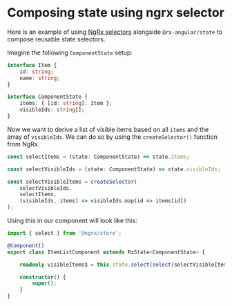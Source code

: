 # Composing state using ngrx selector

Here is an example of using [NgRx selectors](https://ngrx.io/guide/store/selectors) alongside `@rx-angular/state` to compose reusable state selectors.

Imagine the following `ComponentState` setup:

```typescript
interface Item {
    id: string;
    name: string;
}

interface ComponentState {
    items: { [id: string]: Item };
    visibleIds: string[];
}
```

Now we want to derive a list of visible items based on all  `items` and the array of `visibleIds`. We can do so by using the `createSelector()` function from NgRx.


```typescript
const selectItems = (state: ComponentState) => state.items;

const selectVisibleIds = (state: ComponentState) => state.visibleIds;

const selectVisibleItems = createSelector(
    selectVisibleIds,
    selectItems,
    (visibleIds, items) => visibleIds.map(id => items[id])
);

```

Using this in our component will look like this:

```typescript
import { select } from '@ngrx/store';

@Component()
export class ItemListComponent extends RxState<ComponentState> {

    readonly visibleItems$ = this.state.select(select(selectVisibleItems));

    constructor() {
        super();
    }
}
```